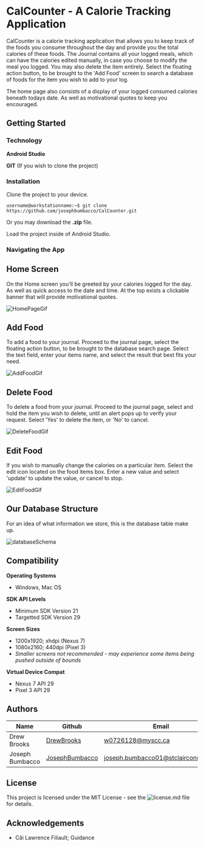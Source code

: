 # CalCounter - A Calorie Tracking Application
CalCounter is a calorie tracking application that allows you to keep track of the foods you consume throughout the day and provide you the total calories of these foods. The Journal contains all your logged meals, which can have the calories edited manually, in case you choose to modify the meal you logged. You may also delete the item entirely. Select the floating action button, to be brought to the 'Add Food' screen to search a database of foods for the item you wish to add to your log. 

The home page also consists of a display of your logged consumed calories beneath todays date. As well as motivational quotes to keep you encouraged.

## Getting Started

  ### Technology
  
  **Android Studio**
  
  **GIT** (If you wish to clone the project)

  ### Installation
 
  Clone the project to your device.
  ```
  username@workstationname:~$ git clone https://github.com/josephbumbacco/CalCounter.git
  ```
  Or you may download the **.zip** file.
  
  Load the project inside of Android Studio.
  
  ### Navigating the App
  
  ## Home Screen
  
  On the Home screen you'll be greeted by your calories logged for the day. As well as quick access to the date and time. At the top exists a clickable banner that will provide motivational quotes.
  
  ![HomePageGif](https://user-images.githubusercontent.com/56166439/79088032-5e66d380-7d0f-11ea-838b-d8a5f77a4bfe.gif)
  
  ## Add Food
  
  To add a food to your journal. Proceed to the journal page, select the floating action button, to be brought to the database search page. Select the text field, enter your items name, and select the result that best fits your need.
  
  ![AddFoodGif](https://user-images.githubusercontent.com/56166439/79087978-219adc80-7d0f-11ea-95c8-d18b34690d2f.gif)
  
  ## Delete Food
  
  To delete a food from your journal. Proceed to the journal page, select and hold the item you wish to delete, until an alert pops up to verify your request. Select 'Yes' to delete the item, or 'No' to cancel.
  
  ![DeleteFoodGif](https://user-images.githubusercontent.com/56166439/79088026-5a3ab600-7d0f-11ea-8191-e1f1fd4f1914.gif)
  
  ## Edit Food
  
  If you wish to manually change the calories on a particular item. Select the edit icon located on the food items box. Enter a new value and select 'update' to update the value, or cancel to stop.
  
  ![EditFoodGif](https://user-images.githubusercontent.com/56166439/79088028-5d35a680-7d0f-11ea-8e1c-45305d622b17.gif)
  
  ## Our Database Structure ##
  
  For an idea of what information we store, this is the database table make up.
  
  ![databaseSchema](https://user-images.githubusercontent.com/56166439/79088564-fd3fff80-7d10-11ea-9e56-4b65f226c041.png)

## Compatibility

**Operating Systems**
* Windows, Mac OS

**SDK API Levels**
* Minimum SDK Version 21
* Targetted SDK Version 29

**Screen Sizes**
* 1200x1920; xhdpi (Nexus 7)
* 1080x2160; 440dpi (Pixel 3)
* *Smaller screens not recommended - may experience some items being pushed outside of bounds*

**Virtual Device Compat**
* Nexus 7 API 29
* Pixel 3 API 29

## Authors

| Name             | Github                                              |                           Email     |
| -------------    | --------------------------------------------------- | ----------------------------------- |
| Drew Brooks      | [DrewBrooks](https://github.com/DrewBrooks)         | w0726128@myscc.ca                   |
| Joseph Bumbacco  | [JosephBumbacco](https://github.com/josephbumbacco) | joseph.bumbacco01@stclairconnect.ca |

## License

This project is licensed under the MIT License - see the ![license.md](https://github.com/josephbumbacco/CalCounter/blob/master/LICENSE) file for details.

## Acknowledgements

- Câi Lawrence Filiault; Guidance
